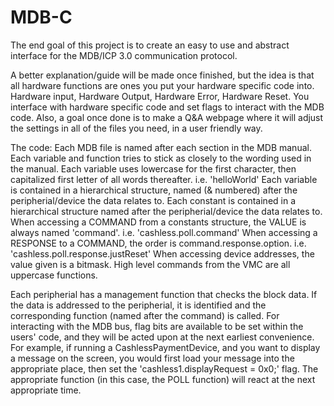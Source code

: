 # MDB-C
The end goal of this project is to create an easy to use and abstract interface for the MDB/ICP 3.0 communication protocol.

A better explanation/guide will be made once finished, but the idea is that all hardware functions are ones you put your hardware specific code into.  Hardware input, Hardware Output, Hardware Error, Hardware Reset.  You interface with hardware specific code and set flags to interact with the MDB code.  Also, a goal once done is to make a Q&A webpage where it will adjust the settings in all of the files you need, in a user friendly way.


The code:
Each MDB file is named after each section in the MDB manual.
Each variable and function tries to stick as closely to the wording used in the manual.
 Each variable uses lowercase for the first character, then capitalized first letter of all words thereafter. i.e. 'helloWorld'
  Each variable is contained in a hierarchical structure, named (& numbered) after the peripherial/device the data relates to.
  Each constant is contained in a hierarchical structure named after the peripherial/device the data relates to.
   When accessing a COMMAND from a constants structure, the VALUE is always named 'command'.  i.e. 'cashless.poll.command'
    When accessing a RESPONSE to a COMMAND, the order is command.response.option.  i.e. 'cashless.poll.response.justReset'
     When accessing device addresses, the value given is a bitmask.
High level commands from the VMC are all uppercase functions.

Each peripherial has a management function that checks the block data.  If the data is addressed to the peripherial, it is identified and the corresponding function (named after the command) is called.
For interacting with the MDB bus, flag bits are available to be set within the users' code, and they will be acted upon at the next earliest convenience.  For example, if running a CashlessPaymentDevice, and you want to display a message on the screen, you would first load your message into the appropriate place, then set the 'cashless1.displayRequest = 0x0;' flag.  The appropriate function (in this case, the POLL function) will react at the next appropriate time.
